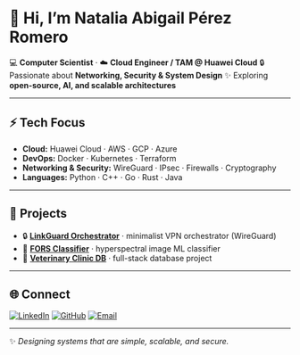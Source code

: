 # 👋 Hi, I’m Natalia Abigail Pérez Romero

💻 **Computer Scientist** · ☁️ **Cloud Engineer / TAM @ Huawei Cloud**
🔒 Passionate about **Networking, Security & System Design**
✨ Exploring **open-source, AI, and scalable architectures**

---

## ⚡ Tech Focus

* **Cloud:** Huawei Cloud · AWS · GCP · Azure
* **DevOps:** Docker · Kubernetes · Terraform
* **Networking & Security:** WireGuard · IPsec · Firewalls · Cryptography
* **Languages:** Python · C++ · Go · Rust · Java

---

## 🚀 Projects

* 🔒 [**LinkGuard Orchestrator**](https://github.com/NataliaPerez08/docsTesis) · minimalist VPN orchestrator (WireGuard)
* 🌈 [**FORS Classifier**](https://github.com/NataliaPerez08/servicio-social) · hyperspectral image ML classifier
* 🐾 [**Veterinary Clinic DB**](https://github.com/NataliaPerez08/proyectoETE) · full-stack database project

---

## 🌐 Connect

[![LinkedIn](https://img.shields.io/badge/LinkedIn-0077B5?style=flat\&logo=linkedin\&logoColor=white)](https://www.linkedin.com/in/natalia-abigail-perez-romero-napr08/)
[![GitHub](https://img.shields.io/badge/GitHub-181717?style=flat\&logo=github\&logoColor=white)](https://github.com/NataliaPerez08)
[![Email](https://img.shields.io/badge/Email-D14836?style=flat\&logo=gmail\&logoColor=white)](mailto:nataliapr08@gmail.com)

---

✨ *Designing systems that are simple, scalable, and secure.*
